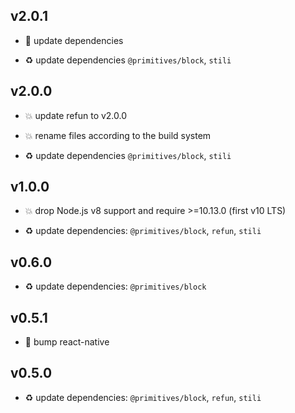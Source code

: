 ## v2.0.1

* 🐞 update dependencies

* ♻️ update dependencies `@primitives/block`, `stili`

## v2.0.0

* 💥 update refun to v2.0.0

* 💥 rename files according to the build system

* ♻️ update dependencies `@primitives/block`, `stili`

## v1.0.0

* 💥 drop Node.js v8 support and require >=10.13.0 (first v10 LTS)

* ♻️ update dependencies: `@primitives/block`, `refun`, `stili`

## v0.6.0

* ♻️ update dependencies: `@primitives/block`

## v0.5.1

* 🐞 bump react-native

## v0.5.0

* ♻️ update dependencies: `@primitives/block`, `refun`, `stili`
